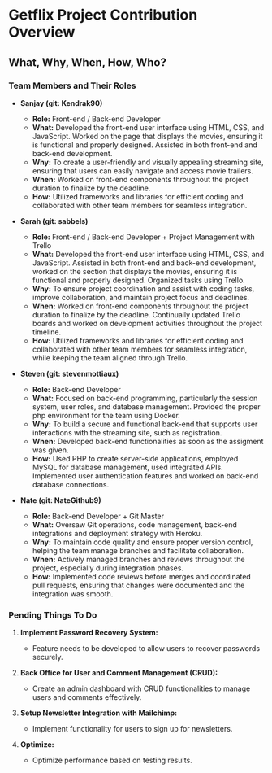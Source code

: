 # Getflix Project Contribution Overview

## What, Why, When, How, Who?

### Team Members and Their Roles

- **Sanjay (git: Kendrak90)**
  - **Role:** Front-end / Back-end Developer
  - **What:** Developed the front-end user interface using HTML, CSS, and JavaScript. Worked on the page that displays the movies, ensuring it is functional and properly designed. Assisted in both front-end and back-end development.
  - **Why:** To create a user-friendly and visually appealing streaming site, ensuring that users can easily navigate and access movie trailers.
  - **When:** Worked on front-end components throughout the project duration to finalize by the deadline.
  - **How:** Utilized frameworks and libraries for efficient coding and collaborated with other team members for seamless integration.

- **Sarah (git: sabbels)**
  - **Role:** Front-end / Back-end Developer + Project Management with Trello
  - **What:** Developed the front-end user interface using HTML, CSS, and JavaScript. Assisted in both front-end and back-end development, worked on the section that displays the movies, ensuring it is functional and properly designed. Organized tasks using Trello.
  - **Why:** To ensure project coordination and assist with coding tasks, improve collaboration, and maintain project focus and deadlines.
  - **When:** Worked on front-end components throughout the project duration to finalize by the deadline. Continually updated Trello boards and worked on development activities throughout the project timeline.
  - **How:** Utilized frameworks and libraries for efficient coding and collaborated with other team members for seamless integration, while keeping the team aligned through Trello.

- **Steven (git: stevenmottiaux)**
  - **Role:** Back-end Developer
  - **What:** Focused on back-end programming, particularly the session system, user roles, and database management. Provided the proper php environment for the team using Docker.
  - **Why:** To build a secure and functional back-end that supports user interactions with the streaming site, such as registration.
  - **When:** Developed back-end functionalities as soon as the assigment was given. 
  - **How:** Used PHP to create server-side applications, employed MySQL for database management, used integrated APIs. Implemented user authentication features and worked on back-end database connections.

- **Nate (git: NateGithub9)**
  - **Role:** Back-end Developer + Git Master
  - **What:** Oversaw Git operations, code management, back-end integrations and deployment strategy with Heroku.
  - **Why:** To maintain code quality and ensure proper version control, helping the team manage branches and facilitate collaboration.
  - **When:** Actively managed branches and reviews throughout the project, especially during integration phases.
  - **How:** Implemented code reviews before merges and coordinated pull requests, ensuring that changes were documented and the integration was smooth.

### Pending Things To Do

1. **Implement Password Recovery System:**
   - Feature needs to be developed to allow users to recover passwords securely.

2. **Back Office for User and Comment Management (CRUD):**
   - Create an admin dashboard with CRUD functionalities to manage users and comments effectively.

3. **Setup Newsletter Integration with Mailchimp:**
   - Implement functionality for users to sign up for newsletters.

4. **Optimize:**
   - Optimize performance based on testing results.


